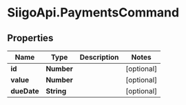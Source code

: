 # SiigoApi.PaymentsCommand

## Properties

Name | Type | Description | Notes
------------ | ------------- | ------------- | -------------
**id** | **Number** |  | [optional] 
**value** | **Number** |  | [optional] 
**dueDate** | **String** |  | [optional] 


